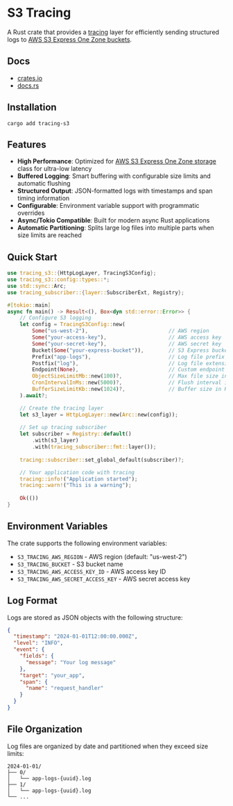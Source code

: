 # S3 Tracing

A Rust crate that provides a [tracing](https://github.com/tokio-rs/tracing) layer for efficiently sending structured
logs to [AWS S3 Express One Zone buckets](https://aws.amazon.com/s3/storage-classes/express-one-zone).

## Docs

* [crates.io](https://crates.io/crates/tracing-s3)
* [docs.rs](https://docs.rs/tracing-s3/latest/tracing_s3/)

## Installation

`cargo add tracing-s3`

## Features

- **High Performance**: Optimized
  for [AWS S3 Express One Zone storage](https://aws.amazon.com/s3/storage-classes/express-one-zone/) class for ultra-low
  latency
- **Buffered Logging**: Smart buffering with configurable size limits and automatic flushing
- **Structured Output**: JSON-formatted logs with timestamps and span timing information
- **Configurable**: Environment variable support with programmatic overrides
- **Async/Tokio Compatible**: Built for modern async Rust applications
- **Automatic Partitioning**: Splits large log files into multiple parts when size limits are reached

## Quick Start

```rust
use tracing_s3::{HttpLogLayer, TracingS3Config};
use tracing_s3::config::types::*;
use std::sync::Arc;
use tracing_subscriber::{layer::SubscriberExt, Registry};

#[tokio::main]
async fn main() -> Result<(), Box<dyn std::error::Error>> {
    // Configure S3 logging
    let config = TracingS3Config::new(
        Some("us-west-2"),                          // AWS region
        Some("your-access-key"),                    // AWS access key
        Some("your-secret-key"),                    // AWS secret key
        Bucket(Some("your-express-bucket")),        // S3 Express bucket name
        Prefix("app-logs"),                         // Log file prefix
        Postfix("log"),                             // Log file extension
        Endpoint(None),                             // Custom endpoint (optional)
        ObjectSizeLimitMb::new(100)?,               // Max file size in MB
        CronIntervalInMs::new(5000)?,               // Flush interval in ms
        BufferSizeLimitKb::new(1024)?,              // Buffer size in KB
    ).await?;

    // Create the tracing layer
    let s3_layer = HttpLogLayer::new(Arc::new(config));
    
    // Set up tracing subscriber
    let subscriber = Registry::default()
        .with(s3_layer)
        .with(tracing_subscriber::fmt::layer());
    
    tracing::subscriber::set_global_default(subscriber)?;

    // Your application code with tracing
    tracing::info!("Application started");
    tracing::warn!("This is a warning");
    
    Ok(())
}
```

## Environment Variables

The crate supports the following environment variables:

- `S3_TRACING_AWS_REGION` - AWS region (default: "us-west-2")
- `S3_TRACING_BUCKET` - S3 bucket name
- `S3_TRACING_AWS_ACCESS_KEY_ID` - AWS access key ID
- `S3_TRACING_AWS_SECRET_ACCESS_KEY` - AWS secret access key

## Log Format

Logs are stored as JSON objects with the following structure:

```json
{
  "timestamp": "2024-01-01T12:00:00.000Z",
  "level": "INFO",
  "event": {
    "fields": {
      "message": "Your log message"
    },
    "target": "your_app",
    "span": {
      "name": "request_handler"
    }
  }
}
```

## File Organization

Log files are organized by date and partitioned when they exceed size limits:

```
2024-01-01/
├── 0/
│   └── app-logs-{uuid}.log
├── 1/
│   └── app-logs-{uuid}.log
└── ...
```

